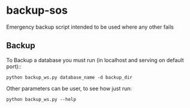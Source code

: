 backup-sos
==========

Emergency backup script intended to be used where any other fails

## Backup

To Backup a database you must run (in localhost and serving on default port)::

    python backup_ws.py database_name -d backup_dir


Other parameters can be user, to see how just run:

    python backup_ws.py --help

